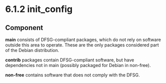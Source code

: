 # 6.1.2 init_config

## Component

**main** consists of DFSG-compliant packages, which do not rely on software outside this area to operate. These are the only packages considered part of the Debian distribution.

**contrib** packages contain DFSG-compliant software, but have dependencies not in main (possibly packaged for Debian in non-free).

**non-free** contains software that does not comply with the DFSG.
